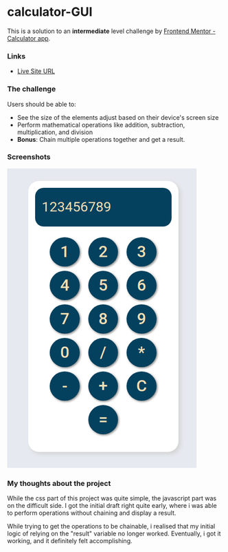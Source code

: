 # calculator-GUI

This is a solution to an **intermediate** level challenge by [Frontend Mentor - Calculator app](https://www.frontendmentor.io/challenges/calculator-app-9lteq5N29).


### Links

- [Live Site URL](https://lively-tartufo-c3b264.netlify.app/)


### The challenge

Users should be able to:

- See the size of the elements adjust based on their device's screen size
- Perform mathematical operations like addition, subtraction, multiplication, and division
- **Bonus**: Chain multiple operations together and get a result.

### Screenshots

![](./screenshot.png)


### My thoughts about the project

While the css part of this project was quite simple, the javascript part was on the difficult side. I got the initial draft right quite early, where i was able to perform operations without chaining and display a result.

While trying to get the operations to be chainable, i realised that my initial logic of relying on the "result" variable no longer worked. Eventually,  i got it working, and it definitely felt accomplishing.  


